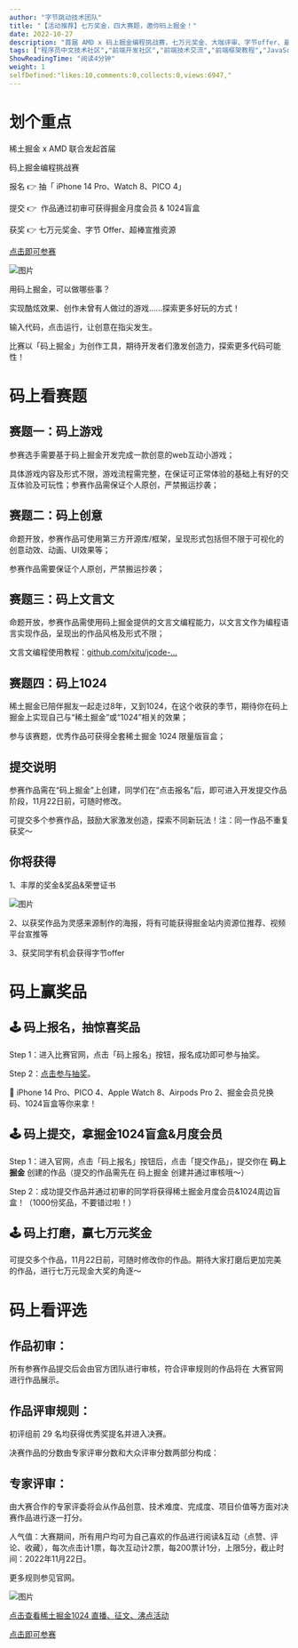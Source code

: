 ```yaml
---
author: "字节跳动技术团队"
title: "【活动推荐】七万奖金，四大赛题，邀你码上掘金！"
date: 2022-10-27
description: "首届 AMD x 码上掘金编程挑战赛，七万元奖金、大咖评审、字节offer、最棒的作品展示位，邀你来挑战！iPhone 14 Pro、PICO 4、Apple Watch 8、掘金会员，报名即可参与抽"
tags: ["程序员中文技术社区","前端开发社区","前端技术交流","前端框架教程","JavaScript 学习资源","CSS 技巧与最佳实践","HTML5 最新动态","前端工程师职业发展","开源前端项目","前端技术趋势"]
ShowReadingTime: "阅读4分钟"
weight: 1
selfDefined:"likes:10,comments:0,collects:0,views:6947,"
---
```

**划个重点**
========

稀土掘金 x AMD 联合发起首届 

码上掘金编程挑战赛

报名 👉 抽「 iPhone 14 Pro、Watch 8、PICO 4」

提交 👉  作品通过初审可获得掘金月度会员 & 1024盲盒

获奖 👉 七万元奖金、字节 Offer、超棒宣推资源

[点击即可参赛](https://juejin.cn/challenge/1?utm_source=bytetech "https://juejin.cn/challenge/1?utm_source=bytetech")

![图片](/images/jueJin/38a511056ecb437.png)

用码上掘金，可以做哪些事？

实现酷炫效果、创作未曾有人做过的游戏......探索更多好玩的方式！

输入代码，点击运行，让创意在指尖发生。

比赛以「码上掘金」为创作工具，期待开发者们激发创造力，探索更多代码可能性！

**码上看赛题**
=========

**赛题一：码上游戏**
------------

参赛选手需要基于码上掘金开发完成一款创意的web互动小游戏；

具体游戏内容及形式不限，游戏流程需完整，在保证可正常体验的基础上有好的交互体验及可玩性；参赛作品需保证个人原创，严禁搬运抄袭；

**赛题二：码上创意**
------------

命题开放，参赛作品可使用第三方开源库/框架，呈现形式包括但不限于可视化的创意动效、动画、UI效果等；

参赛作品需要保证个人原创，严禁搬运抄袭；

**赛题三：码上文言文**
-------------

命题开放，参赛作品需使用码上掘金提供的文言文编程能力，以文言文作为编程语言实现作品，呈现出的作品风格及形式不限；

文言文编程使用教程：[github.com/xitu/jcode-…](https://link.juejin.cn?target=https%3A%2F%2Fgithub.com%2Fxitu%2Fjcode-languages "https://github.com/xitu/jcode-languages")

**赛题四：码上1024**
--------------

稀土掘金已陪伴掘友一起走过8年，又到1024，在这个收获的季节，期待你在码上掘金上实现自己与“稀土掘金”或“1024”相关的效果；

参与该赛题，优秀作品可获得全套稀土掘金 1024 限量版盲盒；

**提交说明**
--------

参赛作品需在“码上掘金”上创建，同学们在“点击报名”后，即可进入开发提交作品阶段，11月22日前，可随时修改。

可提交多个参赛作品，鼓励大家激发创造，探索不同新玩法！注：同一作品不重复获奖～

**你将获得**
--------

1、丰厚的奖金&奖品&荣誉证书

![图片](/images/jueJin/b269bfe56a7d47d.png)

2、以获奖作品为灵感来源制作的海报，将有可能获得掘金站内资源位推荐、视频平台宣推等

3、获奖同学有机会获得字节offer

**码上赢奖品**
=========

**🕹 码上报名，抽惊喜奖品**
-----------------

Step 1：进入比赛官网，点击「码上报名」按钮，报名成功即可参与抽奖。

Step 2：[点击参与抽奖](https://wenjuan.feishu.cn/m?t=snglNRSuL4Fi-hrk1 "https://wenjuan.feishu.cn/m?t=snglNRSuL4Fi-hrk1")。

🎁 iPhone 14 Pro、PICO 4、Apple Watch 8、Airpods Pro 2、掘金会员兑换码、1024盲盒等你来拿！

**🕹 码上提交，拿掘金1024盲盒&月度会员**
--------------------------

Step 1：进入官网，点击「码上报名」按钮后，点击「提交作品」，提交你在 **码上掘金** 创建的作品（提交的作品需先在 码上掘金 创建并通过审核哦～）

Step 2：成功提交作品并通过初审的同学将获得稀土掘金月度会员&1024周边盲盒！（1000份奖品，不要错过啦！）

**🕹 码上打磨，赢七万元奖金**
------------------

可提交多个作品，11月22日前，可随时修改你的作品。期待大家打磨后更加完美的作品，进行七万元现金大奖的角逐～

**码上看评选**
=========

**作品初审：**
---------

所有参赛作品提交后会由官方团队进行审核，符合评审规则的作品将在 大赛官网 进行作品展示。

**作品评审规则：**
-----------

初评组前 29 名均获得优秀奖提名并进入决赛。

决赛作品的分数由专家评审分数和大众评审分数两部分构成：

**专家评审：**
---------

由大赛合作的专家评委将会从作品创意、技术难度、完成度、项目价值等方面对决赛作品进行逐一打分。

人气值：大赛期间，所有用户均可为自己喜欢的作品进行阅读&互动（点赞、评论、收藏），每次点击计1票，每次互动计2票，每200票计1分，上限5分，截止时间：2022年11月22日。

更多规则参见官网。

![图片](/images/jueJin/ed171f5f32b946e.png)

[点击查看稀土掘金1024 直播、征文、沸点活动](https://juejin.cn/post/7157563114022518797/ "https://juejin.cn/post/7157563114022518797/")

[点击即可参赛](https://juejin.cn/challenge/1?utm_source=bytetech "https://juejin.cn/challenge/1?utm_source=bytetech")